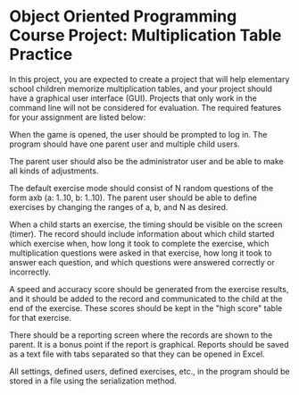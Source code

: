 #  Object Oriented Programming Course Project: Multiplication Table Practice

In this project, you are expected to create a project that will help elementary school children memorize multiplication tables, and your project 
should have a graphical user interface (GUI). Projects that only work in the command line will not be considered for evaluation. 
The required features for your assignment are listed below:

When the game is opened, the user should be prompted to log in. The program should have one parent user and multiple child users.

The parent user should also be the administrator user and be able to make all kinds of adjustments.

The default exercise mode should consist of N random questions of the form axb (a: 1..10, b: 1..10). The parent user should be able to
define exercises by changing the ranges of a, b, and N as desired.

When a child starts an exercise, the timing should be visible on the screen (timer). The record should include information about which child 
started which exercise when, how long it took to complete the exercise, which multiplication questions were asked in that exercise, how long 
it took to answer each question, and which questions were answered correctly or incorrectly.

A speed and accuracy score should be generated from the exercise results, and it should be added to the record and communicated to the child 
at the end of the exercise. These scores should be kept in the "high score" table for that exercise.

There should be a reporting screen where the records are shown to the parent. It is a bonus point if the report is graphical. Reports should 
be saved as a text file with tabs separated so that they can be opened in Excel.

All settings, defined users, defined exercises, etc., in the program should be stored in a file using the serialization method.
